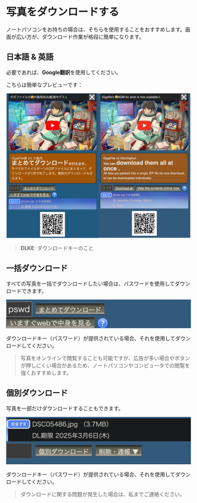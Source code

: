 # 写真をダウンロードする

ノートパソコンをお持ちの場合は、そちらを使用することをおすすめします。画面が広い方が、ダウンロード作業が格段に簡単になります。

## 日本語 & 英語

必要であれば、**Google翻訳**を使用してください。

こちらは簡単なプレビューです：

![](./images/original-vs-translation.jpg)

> **DLKE**: ダウンロードキーのこと

## 一括ダウンロード

すべての写真を一括でダウンロードしたい場合は、パスワードを使用してダウンロードできます。

![](./images/download-at-once-jp.png)

ダウンロードキー（パスワード）が提供されている場合、それを使用してダウンロードしてください。

> 写真をオンラインで閲覧することも可能ですが、広告が多い場合やボタンが押しにくい場合があるため、ノートパソコンやコンピュータでの閲覧を強くおすすめします。

## 個別ダウンロード

写真を一部だけダウンロードすることもできます。

![](./images/step-3-indivisual-download-jpn.png)

ダウンロードキー（パスワード）が提供されている場合、それを使用してダウンロードしてください。

> ダウンロードに関する問題が発生した場合は、私までご連絡ください。